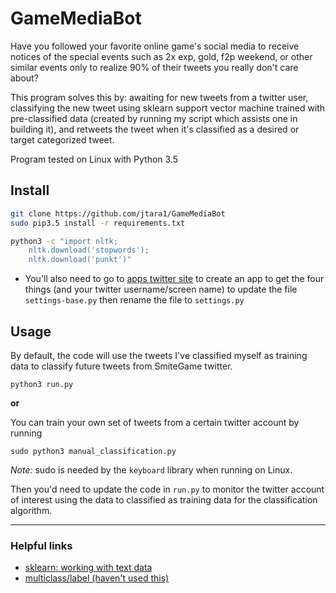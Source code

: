 # GameMediaBot

Have you followed your favorite online game's social media to 
receive notices of the special events such as 2x exp, gold,
f2p weekend,
or other similar events only to realize 90% of their tweets
you really don't care about?

This program solves this by: awaiting for new tweets from
a twitter user, classifying the new tweet using sklearn support vector machine
trained with pre-classified data (created by running my
script which assists one in building it), and retweets
the tweet when it's classified as a desired or target
categorized tweet.

Program tested on Linux with Python 3.5
 

## Install

```bash
git clone https://github.com/jtara1/GameMediaBot
sudo pip3.5 install -r requirements.txt

python3 -c "import nltk;
	nltk.download('stopwords');
	nltk.download('punkt')"
```

- You'll also need to go to [apps twitter site](https://apps.twitter.com/) to create an app to get the four things
(and your twitter username/screen name) to update the file `settings-base.py` then 
rename the file to `settings.py`

## Usage
By default, the code will use the tweets I've classified myself as training data to classify
future tweets from SmiteGame twitter.
```
python3 run.py
```

__or__

You can train your own set of tweets from a certain twitter account by running
```
sudo python3 manual_classification.py 
```
_Note:_ sudo is needed by the `keyboard` library when running on Linux.

Then you'd need to update the code in `run.py` to monitor the twitter account of interest
using the data to classified as training data for the classification algorithm.

---

### Helpful links

- [sklearn: working with text data](http://scikit-learn.org/stable/tutorial/text_analytics/working_with_text_data.html)
- [multiclass/label (haven't used this)](http://scikit-learn.org/stable/modules/multiclass.html#multiclass)
